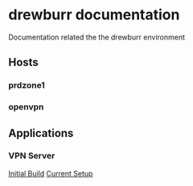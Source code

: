 # drewburr documentation

Documentation related the the drewburr environment

## Hosts

### prdzone1

### openvpn

## Applications

### VPN Server

[Initial Build](OpenVPN/initial-build.md)
[Current Setup](OpenVPN/setup.md)
